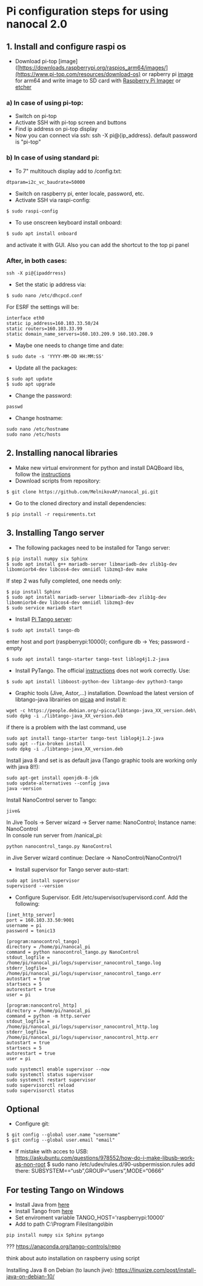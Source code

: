 # Pi configuration steps for using nanocal 2.0


## 1. Install and configure raspi os

- Download pi-top [image]([https://downloads.raspberrypi.org/raspios_arm64/images/](https://www.pi-top.com/resources/download-os) or rapberry pi [image](https://downloads.raspberrypi.org/raspios_arm64/images/) for arm64 and write image to SD card with [Raspberry Pi Imager](https://www.raspberrypi.com/software/) or [etcher](https://www.balena.io/etcher/)
### a) In case of using pi-top:
- Switch on pi-top  
- Activate SSH with pi-top screen and buttons
- Find ip address on pi-top display
- Now you can connect via ssh: ssh -X pi@{ip_address}. default password is "pi-top"
### b) In case of using standard pi:
- To 7" multitouch display add to /config.txt: 
```
dtparam=i2c_vc_baudrate=50000
```  
- Switch on raspberry pi, enter locale, password, etc.  
- Activate SSH via raspi-config:
```
$ sudo raspi-config
```
- To use onscreen keyboard install onboard: 
```
$ sudo apt install onboard
```
and activate it with GUI. Also you can add the shortcut to the top pi panel  
### After, in both cases:
```
ssh -X pi@{ipaddrress}
```
- Set the static ip address via: 
```
$ sudo nano /etc/dhcpcd.conf
```
For ESRF the settings will be: 
```
interface eth0
static ip_address=160.103.33.50/24
static routers=160.103.33.99
static domain_name_servers=160.103.209.9 160.103.208.9
```
- Maybe one needs to change time and date:  
```
$ sudo date -s 'YYYY-MM-DD HH:MM:SS'
```
- Update all the packages:
```
$ sudo apt update  
$ sudo apt upgrade
```
- Change the password:
```
passwd
```
- Change hostname:
```
sudo nano /etc/hostname
sudo nano /etc/hosts
```

## 2. Installing nanocal libraries

- Make new virtual environment for python and install DAQBoard libs, follow the [instructions](https://github.com/MelnikovAP/nanocal_pi/blob/main/README.md) 
- Download scripts from repository:
```
$ git clone https://github.com/MelnikovAP/nanocal_pi.git
```
- Go to the cloned directory and install dependencies:
```
$ pip install -r requirements.txt
```

## 3. Installing Tango server

- The following packages need to be installed for Tango server:
```
$ pip install numpy six Sphinx
$ sudo apt install g++ mariadb-server libmariadb-dev zlib1g-dev libomniorb4-dev libcos4-dev omniidl libzmq3-dev make
```
If step 2 was fully completed, one needs only:  
```
$ pip install Sphinx
$ sudo apt install mariadb-server libmariadb-dev zlib1g-dev libomniorb4-dev libcos4-dev omniidl libzmq3-dev
$ sudo service mariadb start
```
- Install [Pi Tango server](https://tango-controls.readthedocs.io/en/latest/installation/tango-on-raspberry-pi.html):
``` 
$ sudo apt install tango-db
```
enter host and port (raspberrypi:10000); configure db -> Yes; password - empty
``` 
$ sudo apt install tango-starter tango-test liblog4j1.2-java  
```
- Install PyTango. The official [instructions](https://gitlab.com/tango-controls/pytango) does not work correctly. Use:
```
$ sudo apt install libboost-python-dev libtango-dev python3-tango
```
- Graphic tools (Jive, Astor,…) installation. Download the latest version of libtango-java librairies on [picaa](https://people.debian.org/~picca/) and install it:
```
wget -c https://people.debian.org/~picca/libtango-java_XX_version.deb\
sudo dpkg -i ./libtango-java_XX_version.deb
```
if there is a problem with the last command, use 
```
sudo apt install tango-starter tango-test liblog4j1.2-java
sudo apt --fix-broken install
sudo dpkg -i ./libtango-java_XX_version.deb
```  
Install java 8 and set is as default java (Tango graphic tools are working only with java 8!!):
```
sudo apt-get install openjdk-8-jdk
sudo update-alternatives --config java
java -version
```
Install NanoControl server to Tango:
```
jive&
```
In Jive Tools -> Server wizard -> Server name: NanoControl; Instance name: NanoControl  
In console run server from /nanical_pi:
```
python nanocontrol_tango.py NanoControl
```
in Jive Server wizard continue: Declare -> NanoControl/NanoControl/1 



- Install supervisor for Tango server auto-start:  
```
sudo apt install supervisor
supervisord --version
```
- Configure Supervisor. Edit /etc/supervisor/supervisord.conf. Add the following:  
```
[inet_http_server]
port = 160.103.33.50:9001
username = pi
password = tonic13

[program:nanocontrol_tango]
directory = /home/pi/nanocal_pi
command = python nanocontrol_tango.py NanoControl
stdout_logfile = /home/pi/nanocal_pi/logs/supervisor_nanocontrol_tango.log
stderr_logfile= /home/pi/nanocal_pi/logs/supervisor_nanocontrol_tango.err
autostart = true
startsecs = 5
autorestart = true
user = pi

[program:nanocontrol_http]
directory = /home/pi/nanocal_pi
command = python -m http.server
stdout_logfile = /home/pi/nanocal_pi/logs/supervisor_nanocontrol_http.log
stderr_logfile= /home/pi/nanocal_pi/logs/supervisor_nanocontrol_http.err
autostart = true
startsecs = 5
autorestart = true
user = pi
```
```
sudo systemctl enable supervisor --now
sudo systemctl status supervisor
sudo systemctl restart supervisor
sudo supervisorctl reload
sudo supervisorctl status
```

## Optional

- Configure git:
```
$ git config --global user.name "username"
$ git config --global user.email "email"
```

- If mistake with acces to USB:
https://askubuntu.com/questions/978552/how-do-i-make-libusb-work-as-non-root
$ sudo nano /etc/udev/rules.d/90-usbpermission.rules
add there: SUBSYSTEM==“usb”,GROUP=“users”,MODE=“0666”

## For testing Tango on Windows
- Install Java from [here](https://www.java.com/en/download/)  
- Install Tango from [here](https://www.tango-controls.org/downloads/)  
- Set enviroment variable TANGO_HOST='raspberrypi:10000'  
- Add to path C:\Program Files\tango\bin  
```
pip install numpy six Sphinx pytango 
```



???
https://anaconda.org/tango-controls/repo

think about auto installation on raspberry using script



Installing Java 8 on Debian (to launch jive):
https://linuxize.com/post/install-java-on-debian-10/
